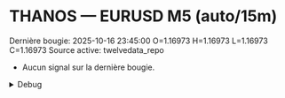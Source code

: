 # THANOS — EURUSD M5 (auto/15m)
Dernière bougie: 2025-10-16 23:45:00  O=1.16973  H=1.16973  L=1.16973  C=1.16973
Source active: twelvedata_repo

- Aucun signal sur la dernière bougie.

<details><summary>Debug</summary>

- TD_API_KEY manquant.

</details>